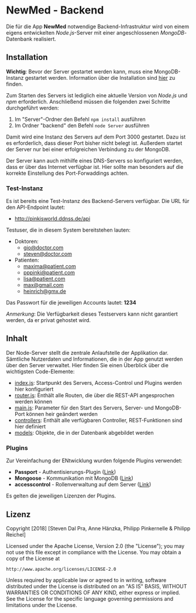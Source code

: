 # NewMed - Backend

Die für die App **NewMed** notwendige Backend-Infrastruktur wird von einem eigens entwickelten *Node.js*-Server mit einer angeschlossenen *MongoDB*-Datenbank realisiert. 

## Installation 
**Wichtig**: Bevor der Server gestartet werden kann, muss eine MongoDB-Instanz gestartet werden. Information über die Installation sind <a href="https://docs.mongodb.com/manual/installation/">hier</a> zu finden.

Zum Starten des Servers ist lediglich eine aktuelle Version von _Node.js_ und _npm_ erforderlich. Anschließend müssen die folgenden zwei Schritte durchgeführt werden:
1.  Im "Server"-Ordner den Befehl `npm install` ausführen
2.  Im Ordner "backend" den Befehl `node Server` ausführen

Damit wird eine Instanz des Servers auf dem Port 3000 gestartet. Dazu ist es erforderlich, dass dieser Port bisher nicht belegt ist. Außerdem startet der Server nur bei einer erfolgreichen Verbindung zu der MongoDB. 

Der Server kann auch mithilfe eines DNS-Servers so konfiguriert werden, dass er über das Internet verfügbar ist. Hier sollte man besonders auf die korrekte Einstellung des Port-Forwaddings achten.

### Test-Instanz
Es ist bereits eine Test-Instanz des Backend-Servers verfügbar. Die URL für den API-Endpoint lautet:
-   http://pinkisworld.ddnss.de/api

Testuser, die in diesem System bereitstehen lauten:
-   Doktoren:
    -   gio@doctor.com
    -   steven@doctor.com
-   Patienten:
    -   maxima@patient.com
    -   pppinki@patient.com
    -   lisa@patient.com
    -   max@gmail.com
    -   heinrich@gmx.de

Das Passwort für die jeweiligen Accounts lautet: **1234**

_Anmerkung_: Die Verfügbarkeit dieses Testservers kann nicht garantiert werden, da er privat gehostet wird. 

## Inhalt
Der Node-Server stellt die zentrale Anlaufstelle der Applikation dar. Sämtliche Nutzerdaten und Informationen, die in der App genutzt werden über den Server verwaltet. Hier finden Sie einen Überblick über die wichtigsten Code-Elemente:

-   <a href="Server/index.js">index.js</a>: Startpunkt des Servers, Access-Control und Plugins werden hier konfiguriert
-   <a href="Server/router.js">router.js</a>: Enthält alle Routen, die über die REST-API angesprochen werden können
-   <a href="Server/config/main.js">main.js</a>: Parameter für den Start des Servers, Server- und MongoDB-Port können heir geändert werden
-   <a href="Server/controllers">controllers</a>: Enthält alle verfügbaren Controller, REST-Funktionen sind hier definiert
-   <a href="Server/models">models</a>: Objekte, die in der Datenbank abgebildet werden

### Plugins
Zur Vereinfachung der ENtwicklung wurden folgende Plugins verwendet:

-   **Passport** - Authentisierungs-Plugin ([Link](http://www.passportjs.org/))
-   **Mongoose** - Kommunikation mit MongoDB ([Link](http://mongoosejs.com/))
-   **accesscontrol** - Rollenverwaltung auf dem Server ([Link](https://www.npmjs.com/package/accesscontrol))

Es gelten die jeweiligen Lizenzen der Plugins.

## Lizenz
Copyright [2018] [Steven Dal Pra, Anne Hänzka, Philipp Pinkernelle & Philipp Reichel]

Licensed under the Apache License, Version 2.0 (the "License");
you may not use this file except in compliance with the License.
You may obtain a copy of the License at

    http://www.apache.org/licenses/LICENSE-2.0

Unless required by applicable law or agreed to in writing, software
distributed under the License is distributed on an "AS IS" BASIS,
WITHOUT WARRANTIES OR CONDITIONS OF ANY KIND, either express or implied.
See the License for the specific language governing permissions and
limitations under the License.
